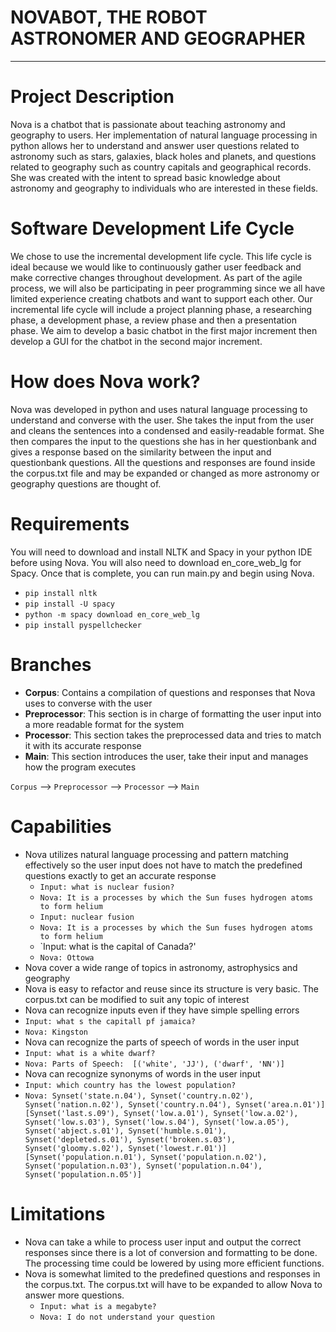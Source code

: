 # NOVABOT, THE ROBOT ASTRONOMER AND GEOGRAPHER
---

# Project Description

Nova is a chatbot that is passionate about teaching astronomy and geography to users. Her implementation of natural language processing in python allows her to understand and answer user questions related to astronomy such as stars, galaxies, black holes and planets, and questions related to geography such as country capitals and geographical records. She was created with the intent to spread basic knowledge about astronomy and geography to individuals who are interested in these fields. 

# Software Development Life Cycle

We chose to use the incremental development life cycle. This life cycle is ideal because we would like to continuously gather user feedback and make corrective changes throughout development. As part of the agile process, we will also be participating in peer programming since we all have limited experience creating chatbots and want to support each other. Our incremental life cycle will include a project planning phase, a researching phase, a development phase, a review phase and then a presentation phase. We aim to develop a basic chatbot in the first major increment then develop a GUI for the chatbot in the second major increment. 

# How does Nova work?

Nova was developed in python and uses natural language processing to understand and converse with the user. She takes the input from the user and cleans the sentences into a condensed and easily-readable format. She then compares the input to the questions she has in her questionbank and gives a response based on the similarity between the input and questionbank questions. All the questions and responses are found inside the corpus.txt file and may be expanded or changed as more astronomy or geography questions are thought of. 

# Requirements

You will need to download and install NLTK and Spacy in your python IDE before using Nova. You will also need to download en_core_web_lg for Spacy. Once that is complete, you can run main.py and begin using Nova. 

- `pip install nltk`
- `pip install -U spacy`
- `python -m spacy download en_core_web_lg`
- `pip install pyspellchecker`

# Branches

- **Corpus**: Contains a compilation of questions and responses that Nova uses to converse with the user
- **Preprocessor**: This section is in charge of formatting the user input into a more readable format for the system
- **Processor**: This section takes the preprocessed data and tries to match it with its accurate response
- **Main**: This section introduces the user, take their input and manages how the program executes 

`Corpus` --> `Preprocessor` --> `Processor` --> `Main`

# Capabilities

- Nova utilizes natural language processing and pattern matching effectively so the user input does not have to match the predefined questions exactly to get an accurate response
  - `Input: what is nuclear fusion?`
  - `Nova: It is a processes by which the Sun fuses hydrogen atoms to form helium`
  - `Input: nuclear fusion`
  - `Nova: It is a processes by which the Sun fuses hydrogen atoms to form helium`
  - `Input: what is the capital of Canada?'
  - `Nova: Ottowa`
- Nova cover a wide range of topics in astronomy, astrophysics and geography
- Nova is easy to refactor and reuse since its structure is very basic. The corpus.txt can be modified to suit any topic of interest
- Nova can recognize inputs even if they have simple spelling errors
- `Input: what s the capitall pf jamaica?`
- `Nova: Kingston`
- Nova can recognize the parts of speech of words in the user input
- `Input: what is a white dwarf?`
- `Nova: Parts of Speech:  [('white', 'JJ'), ('dwarf', 'NN')]`
- Nova can recognize synonyms of words in the user input
- `Input: which country has the lowest population?`
- `Nova: Synset('state.n.04'), Synset('country.n.02'), Synset('nation.n.02'), Synset('country.n.04'), Synset('area.n.01')][Synset('last.s.09'), Synset('low.a.01'), Synset('low.a.02'), Synset('low.s.03'), Synset('low.s.04'), Synset('low.a.05'), Synset('abject.s.01'), Synset('humble.s.01'), Synset('depleted.s.01'), Synset('broken.s.03'), Synset('gloomy.s.02'), Synset('lowest.r.01')][Synset('population.n.01'), Synset('population.n.02'), Synset('population.n.03'), Synset('population.n.04'), Synset('population.n.05')]`

# Limitations

- Nova can take a while to process user input and output the correct responses since there is a lot of conversion and formatting to be done. The processing time could be lowered by using more efficient functions.
- Nova is somewhat limited to the predefined questions and responses in the corpus.txt. The corpus.txt will have to be expanded to allow Nova to answer more questions.
  - `Input: what is a megabyte?`
  - `Nova: I do not understand your question`
